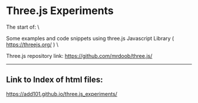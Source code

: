 # Three.js Experiments

The start of: \

Some examples and code snippets using three.js Javascript Library ( https://threejs.org/ ) \

Three.js repository link: https://github.com/mrdoob/three.js/

----------------------------------------------------------------

## Link to Index of html files:

https://add101.github.io/three.js_experiments/
